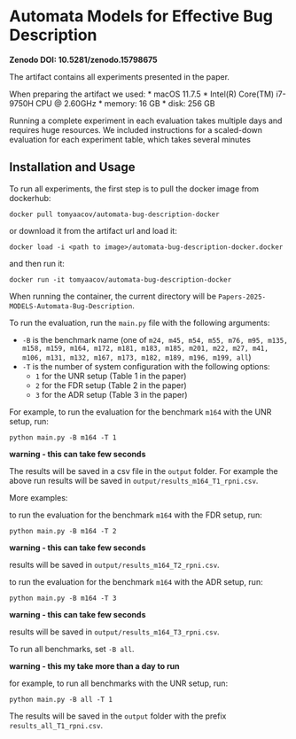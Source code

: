 # Automata Models for Effective Bug Description

**Zenodo DOI: 10.5281/zenodo.15798675**

The artifact contains all experiments presented in the paper.

When preparing the artifact we used:
    * macOS 11.7.5 
    * Intel(R) Core(TM) i7-9750H CPU @ 2.60GHz
    * memory: 16 GB
    * disk: 256 GB

Running a complete experiment in each evaluation takes multiple days and requires huge resources. 
We included instructions for a scaled-down evaluation for each experiment table, which takes several minutes

## Installation and Usage

To run all experiments, the first step is to pull the docker image from dockerhub:
```shell
docker pull tomyaacov/automata-bug-description-docker
```

or download it from the artifact url and load it:

```shell
docker load -i <path to image>/automata-bug-description-docker.docker
```

and then run it:

```shell
docker run -it tomyaacov/automata-bug-description-docker
```

When running the container, the current directory will be ``Papers-2025-MODELS-Automata-Bug-Description``.


To run the evaluation, run the `main.py` file with the following arguments:

* `-B` is the benchmark name (one of `m24, m45, m54, m55, m76, m95, m135, m158, m159, m164, m172, m181, m183, m185, m201, m22, m27, m41, m106, m131, m132, m167, m173, m182, m189, m196, m199, all`)
* `-T` is the number of system configuration with the following options: 
  * `1` for the UNR setup (Table 1 in the paper)
  * `2` for the FDR setup (Table 2 in the paper)
  * `3` for the ADR setup (Table 3 in the paper)

For example, to run the evaluation for the benchmark `m164` with the UNR setup, run:

```shell
python main.py -B m164 -T 1
```
**warning - this can take few seconds**

The results will be saved in a csv file in the `output` folder. For example the above run results will be saved in `output/results_m164_T1_rpni.csv`.

More examples:
 
to run the evaluation for the benchmark `m164` with the FDR setup, run:

```shell
python main.py -B m164 -T 2
```
**warning - this can take few seconds**

results will be saved in `output/results_m164_T2_rpni.csv`.

to run the evaluation for the benchmark `m164` with the ADR setup, run:

```shell
python main.py -B m164 -T 3
```
**warning - this can take few seconds**

results will be saved in `output/results_m164_T3_rpni.csv`.

To run all benchmarks, set `-B all`. 

**warning - this my take more than a day to run**

for example, to run all benchmarks with the UNR setup, run:

```shell
python main.py -B all -T 1
```
The results will be saved in the `output` folder with the prefix `results_all_T1_rpni.csv`.



